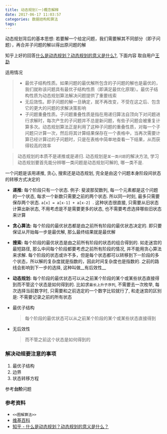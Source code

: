 ```yaml
---
title: 动态规划(一)概念解释
date: 2017-06-17 11:03:57
categories: 数据结构和算法
tags:
---
```


动态规划背后的基本思想: 若要解一个给定问题，我们需要解其不同部分（即子问题），再合并子问题的解以得出原问题的解

知乎上好的回答[什么是动态规划？动态规划的意义是什么?](https://www.zhihu.com/question/23995189), 下面内容
取自用户[王勐](https://www.zhihu.com/people/anchor89)

适用情况
> - 最优子结构性质。如果问题的最优解所包含的子问题的解也是最优的，我们就称该问题具有最优子结构性质（即满足最优化原理）。最优子结构性质为动态规划算法解决问题提供了重要线索
> - 无后效性。即子问题的解一旦确定，就不再改变，不受在这之后、包含它的更大的问题的求解决策影响
> - 子问题重叠性质。子问题重叠性质是指在用递归算法自顶向下对问题进行求解时，每次产生的子问题并不总是新问题，有些子问题会被重复计算多次。动态规划算法正是利用了这种子问题的重叠性质，对每一个子问题只计算一次，然后将其计算结果保存在一个表格中，当再次需要计算已经计算过的子问题时，只是在表格中简单地查看一下结果，从而获得较高的效率

>  动态规划的本质不是递推或是递归. 动态规划是`某一类问题`的解决方法, 学习动态规划要首先能分辨哪一类问题是动态规划可解的, 哪一类不是.



一个问题是该用递推, 贪心, 搜索还是动态规划, 完全是由这个问题本身阶段间状态的转移方式决定的

- __递推:__ 每个阶段只有一个状态. 例子: 斐波那契数列, 每一个元素都是这个问题的一个状态, 每求一个新数只需要之前的两个状态. 所以同一时刻, 最多只需要保存两个状态. `a[x] = a[x-1] + a[x-2] `. 这种状态很直接, 只需要从旧状态计算出新状态, 不用考虑是不是需要更多的状态, 也不需要考虑选择哪些旧状态来计算
- __贪心算法:__ 每个阶段的最优状态都是由之前所有阶段的最优状态决定的.  即只要保证从开始每一步是最优解, 那么最终结果就是最优解
- __搜索:__ 每个阶段的最优状态是由之前所有阶段的状态的组合得到的. 如走迷宫的最短路径, 那么中间每个阶段都要考虑之前所有阶段的情况, 并不能用贪心算法来求解. 每个阶段的状态或许不多，但是每个状态都可以转移到下一阶段的多个状态，所以解的复杂度就是指数的，因此时间复杂度也是指数的. 之前的路线会影响到下一步的选择, 这种叫做__有后效性__
- __动态规划:__ 每个阶段的最优状态可以从之前某个阶段的某个或某些状态直接得到而不管这个状态是如何得到的. 比如求`最长上升子序列`, 不需要去一次枚举, 每次选择当前数字时, 只需要和之前选定的一个数字比较就行了, 和走迷宫的区别是: 不需要记录之前的所有状态



- 最优子结构
  > 每个阶段的最优状态可以从之前某个阶段的某个或某些状态直接得到


- 无后效性
  > 而不管之前这个状态是如何得到的


### 解决动规要注意的事项
1. 最优子结构
2. 边界
3. 状态转移方程

参考**台阶**问题


### 参考资料

- `<<图解算法>>`
- [维基百科](https://zh.wikipedia.org/wiki/%E5%8A%A8%E6%80%81%E8%A7%84%E5%88%92)
- [知乎 - 什么是动态规划？动态规划的意义是什么？](https://www.zhihu.com/question/23995189)